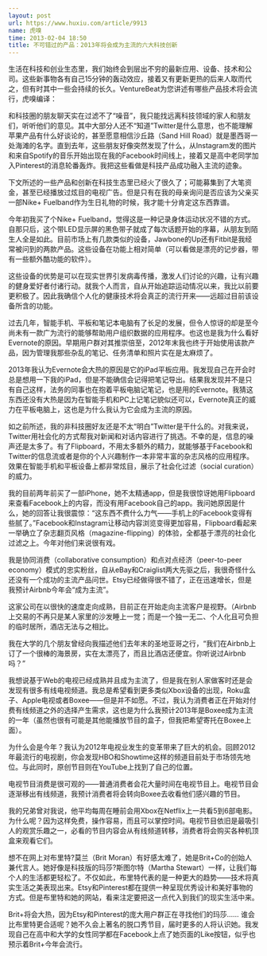 ```yaml
---
layout: post
url: https://www.huxiu.com/article/9913
name: 虎嗅
time: 2013-02-04 18:50
title: 不可错过的产品：2013年将会成为主流的六大科技创新
---
```

生活在科技和创业生态里，我们始终会到层出不穷的最新应用、设备、技术和公司。这些新事物各有自己15分钟的轰动效应，接着又有更新更热的后来人取而代之，但有时其中一些会持续的长久。VentureBeat为您讲述有哪些产品技术将会流行，虎嗅编译：

和科技圈的朋友聊天实在过滤不了“噪音”，我只能找远离科技领域的家人和朋友们，听听他们的意见。其中大部分人还不“知道”Twitter是什么意思，也不能理解苹果产品有什么好谈论的，甚至愿意相信沙丘路（Sand Hill Road）就是墨西哥一处海滩的名字。直到去年，这些朋友好像突然发现了什么，从Instagram发的图片和来自Spotify的音乐开始出现在我的Facebook时间线上，接着又是高中老同学加入Pinterest的消息轮番轰炸。我把这些看做是科技产品成功融入主流的迹象。

下文所述的一些产品和创新在科技生态里已经火了很久了；可能募集到了大笔资金，甚至已经播放过炫目的电视广告。但是只有在我的母亲询问是否应该为父亲买一部Nike+ Fuelband作为生日礼物的时候，我才能十分肯定这东西靠谱。

今年初我买了个Nike+ Fuelband，觉得这是一种记录身体运动状况不错的方式。自那只后，这个带LED显示屏的黑色带子就成了每次话题开始的序幕，从朋友到陌生人全是如此。目前市场上有几款类似的设备，Jawbone的Up还有Fitbit是我经常被问到的两款产品。这些设备在功能上相对简单（可以看做是漂亮的记步器，带有一些额外酷功能的软件）。

这些设备的优势是可以在现实世界引发病毒传播，激发人们讨论的兴趣，让有兴趣的健身爱好者付诸行动。就我个人而言，自从开始追踪运动情况以来，我比以前要更积极了。因此我确信个人化的健康技术将会真正的流行开来——远超过目前该设备所含的功能。

过去几年，智能手机、平板和笔记本电脑有了长足的发展，但令人惊讶的却是至今尚未有一款广为流行的能够帮助用户组织数据的应用程序。也这也是我为什么看好Evernote的原因。早期用户群对其推崇倍至，2012年末我也终于开始使用该款产品，因为管理我那些杂乱的笔记、任务清单和照片实在是太麻烦了。

2013年我认为Evernote会大热的原因是它的iPad平板应用。我发现自己在开会时总是想用一下我的iPad，但是不能确信会记得把笔记导出。结果我发现并不是只有自己这样，法务的同事也在抱着平板电脑记笔记，也是用的Evernote。我猜这东西还没有大热是因为在智能手机和PC上记笔记貌似还可以，Evernote真正的威力在平板电脑上，这也是为什么我认为它会成为主流的原因。

如之前所述，我的非科技圈好友还是不太“明白”Twitter是干什么的。对我来说，Twitter用社会化的方式帮我对新闻和对话内容进行了挑选。不幸的是，信息的噪声还是太多了。有了Flipboard，不用太多额外的精力，就能够基于Facebook和Twitter的信息流或者是你的个人兴趣制作一本非常丰富的杂志风格的应用程序。效果在智能手机和平板设备上都非常炫目，展示了社会化过滤（social curation）的威力。

我的目前两年前买了一部iPhone，她不太精通app，但是我很惊讶她用Flipboard来查看Facebook上的内容，而没有用Facebook自己的app。我问她原因是什么，她的回答让我很震惊：“这东西不费什么力气——手机上的Facebook变得有些腻了。”Facebook和Instagram让移动内容浏览变得更加容易，Flipboard看起来一举确立了杂志翻页风格（magazine-flipping）的体验，全都基于漂亮的社会化过滤之上。今年对他们来说很有戏。

我是协同消费（collaborative consumption）和点对点经济（peer-to-peer economy）模式的忠实粉丝，自从eBay和Craiglist两大先驱之后，我很奇怪什么还没有一个成功的主流产品问世。Etsy已经做得很不错了，正在迅速增长，但是我预计Airbnb今年会“成为主流”。

这家公司在以很快的速度走向成熟，目前正在开始走向主流客户是视野。（Airbnb上交易的不再只是某人家里的沙发睡上一觉；而是一个独一无二、个人化且可负担的临时居所，酒店无法与之相比。

我在大学的几个朋友曾经向我描述他们去年末的圣地亚哥之行，“我们在Airbnb上订了一个很棒的海景房，实在太漂亮了，而且比酒店还便宜。你听说过Airbnb吗？”

我想说基于Web的电视已经成熟并且成为主流了，但是我在别人家做客时还是会发现有很多有线电视频道。我总是希望看到更多类似Xbox设备的出现，Roku盒子、Apple电视或者Boxee——但是并不如愿。不过，我认为消费者正在开始对付费有线频道之外的选择产生需求，这也是为什么我预计2013年是Boxee成为主流的一年（虽然也很有可能是其他能播放节目的盒子，但我把希望寄托在Boxee上面）。

为什么会是今年？我认为2012年电视业发生的变革带来了巨大的机会。回顾2012年最流行的电视剧，你会发现HBO和Showtime这样的频道目前处于市场领先地位。与此同时，原创节目则在YouTube上找到了自己的位置。

电视节目消费是很可观的——普通消费者会花大量时间在电视节目上。电视节目会逐渐移出有线频道，我预计消费者将会转向Boxee去收看他们感兴趣的节目。

我的兄弟曾对我说，他平均每周在睡前会用Xbox在Netflix上一共看5到6部电影。为什么呢？因为这样免费，操作容易，而且可以掌控时间。电视节目依旧是最吸引人的观赏乐趣之一，必看的节目内容会从有线频道转移，消费者将会购买各种机顶盒来观看它们。

想不在网上对布里特?莫兰（Brit Moran）有好感太难了，她是Brit+Co的创始人兼代言人。她好像是科技版的玛莎?斯图尔特（Martha Stewart）一样，让我们每个人的生活都更轻松了。不仅如此，布里特代表的是一种更大的趋势——技术将真实生活之美表现出来。Etsy和Pinterest都在提供一种呈现优秀设计和美好事物的方式。但是布里特和她的网站，看来注定要把这一点代入到我们的现实生活中来。

Brit+将会大热，因为Etsy和Pinterest的庞大用户群正在寻找他们的玛莎…… 谁会比布里特更合适呢？她不久会上著名的脱口秀节目，届时更多的人将认识她。我发现自己在高中和大学的女性同学都在Facebook上点了她页面的Like按钮，似乎也预示着Brit+今年会流行。

